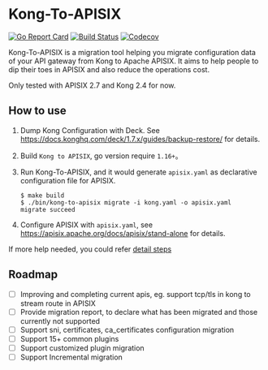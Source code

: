 # Kong-To-APISIX


[![Go Report Card](https://goreportcard.com/badge/github.com/api7/kong-to-apisix)](https://goreportcard.com/report/github.com/api7/kong-to-apisix)
[![Build Status](https://github.com/api7/kong-to-apisix/actions/workflows/e2e.yml/badge.svg)](https://github.com/api7/kong-to-apisix/actions)
[![Codecov](https://codecov.io/gh/api7/kong-to-apisix/branch/master/graph/badge.svg)](https://codecov.io/gh/api7/kong-to-apisix)

Kong-To-APISIX is a migration tool helping you migrate configuration data of your API gateway from Kong to Apache APISIX. It aims to help people to dip their toes in APISIX and also reduce the operations cost.

Only tested with APISIX 2.7 and Kong 2.4 for now.

## How to use
1. Dump Kong Configuration with Deck. See https://docs.konghq.com/deck/1.7.x/guides/backup-restore/ for details.

2. Build `Kong to APISIX`, go version require `1.16+`。

3. Run Kong-To-APISIX, and it would generate `apisix.yaml` as declarative configuration file for APISIX.

   ```shell
   $ make build
   $ ./bin/kong-to-apisix migrate -i kong.yaml -o apisix.yaml
   migrate succeed
   ```

4. Configure APISIX with `apisix.yaml`, see https://apisix.apache.org/docs/apisix/stand-alone for details.

If more help needed, you could refer [detail steps](docs/how-to-deploy.md)

## Roadmap
- [ ] Improving and completing current apis, eg. support tcp/tls in kong to stream route in APISIX
- [ ] Provide migration report, to declare what has been migrated and those currently not supported
- [ ] Support sni, certificates, ca_certificates configuration migration
- [ ] Support 15+ common plugins
- [ ] Support customized plugin migration
- [ ] Support Incremental migration
